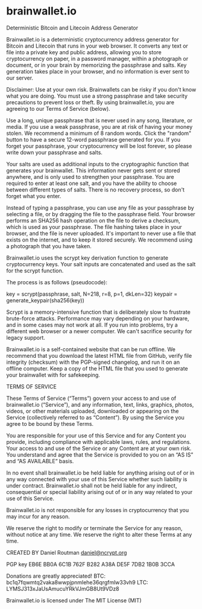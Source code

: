 # brainwallet.io
Deterministic Bitcoin and Litecoin Address Generator

Brainwallet.io is a deterministic cryptocurrency address generator for Bitcoin and Litecoin that runs in your web browser. It converts any text or file into a private key and public address, allowing you to store cryptocurrency on paper, in a password manager, within a photograph or document, or in your brain by memorizing the passphrase and salts. Key generation takes place in your browser, and no information is ever sent to our server.

Disclaimer: Use at your own risk. Brainwallets can be risky if you don't know what you are doing. You must use a strong passphrase and take security precautions to prevent loss or theft. By using brainwallet.io, you are agreeing to our Terms of Service (below).

Use a long, unique passphrase that is never used in any song, literature, or media. If you use a weak passphrase, you are at risk of having your money stolen. We recommend a minimum of 8 random words. Click the "random" button to have a secure 12-word passphrase generated for you. If you forget your passphrase, your cryptocurrency will be lost forever, so please write down your passphrase and salts. 

Your salts are used as additional inputs to the cryptographic function that generates your brainwallet. This information never gets sent or stored anywhere, and is only used to strengthen your passphrase. You are required to enter at least one salt, and you have the ability to choose between different types of salts. There is no recovery process, so don't forget what you enter.

Instead of typing a passphrase, you can use any file as your passphrase by selecting a file, or by dragging the file to the passphrase field. Your browser performs an SHA256 hash operation on the file to derive a checksum, which is used as your passphrase. The file hashing takes place in your browser, and the file is never uploaded. It's important to never use a file that exists on the internet, and to keep it stored securely. We recommend using a photograph that you have taken.


Brainwallet.io uses the scrypt key derivation function to generate cryptocurrency keys. Your salt inputs are concatenated and used as the salt for the scrypt function.

The process is as follows (pseudocode):

key = scrypt(passphrase, salt, N=218, r=8, p=1, dkLen=32)
keypair = generate_keypair(sha256(key))

Scrypt is a memory-intensive function that is deliberately slow to frustrate brute-force attacks. Performance may vary depending on your hardware, and in some cases may not work at all. If you run into problems, try a different web browser or a newer computer. We can't sacrifice security for legacy support.

Brainwallet.io is a self-contained website that can be run offline. We recommend that you download the latest HTML file from GitHub, verify file integrity (checksum) with the PGP-signed changelog, and run it on an offline computer. Keep a copy of the HTML file that you used to generate your brainwallet with for safekeeping.

TERMS OF SERVICE

These Terms of Service (“Terms”) govern your access to and use of brainwallet.io (“Service”), and any information, text, links, graphics, photos, videos, or other materials uploaded, downloaded or appearing on the Service (collectively referred to as “Content”). By using the Service you agree to be bound by these Terms.

You are responsible for your use of this Service and for any Content you provide, including compliance with applicable laws, rules, and regulations. Your access to and use of the Service or any Content are at your own risk. You understand and agree that the Service is provided to you on an “AS IS” and “AS AVAILABLE” basis.

In no event shall brainwallet.io be held liable for anything arising out of or in any way connected with your use of this Service whether such liability is under contract. Brainwallet.io shall not be held liable for any indirect, consequential or special liability arising out of or in any way related to your use of this Service.

Brainwallet.io is not responsible for any losses in cryptocurrency that you may incur for any reason.

We reserve the right to modify or terminate the Service for any reason, without notice at any time. We reserve the right to alter these Terms at any time.

CREATED BY
Daniel Routman
daniel@ncrypt.org

PGP key
EB6E BB0A 6C1B 762F B282
A38A DE5F 7DB2 1B0B 3CCA

Donations are greatly appreciated!
BTC: bc1q7fqwmtq2vaka8wwpjpnmlehe36qrgfmlw33vh9
LTC: LYMSJ313xJaUsAmucuYRkVJmGB8Ut9VDz8

Brainwallet.io is licensed under The MIT License (MIT)
